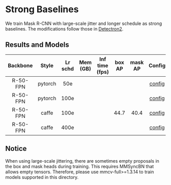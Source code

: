 # Strong Baselines

<!-- [OTHERS] -->

We train Mask R-CNN with large-scale jitter and longer schedule as strong baselines.
The modifications follow those in [Detectron2](https://github.com/facebookresearch/detectron2/tree/master/configs/new_baselines).

## Results and Models

| Backbone |  Style  | Lr schd | Mem (GB) | Inf time (fps) | box AP | mask AP |                                  Config                                   |         Download         |
| :------: | :-----: | :-----: | :------: | :------------: | :----: | :-----: | :-----------------------------------------------------------------------: | :----------------------: |
| R-50-FPN | pytorch |   50e   |          |                |        |         |    [config](./mask_rcnn_r50_fpn_syncbn-all_rpn-2conv_lsj_50e_coco.py)     | [model](<>) \| [log](<>) |
| R-50-FPN | pytorch |  100e   |          |                |        |         |    [config](./mask_rcnn_r50_fpn_syncbn-all_rpn-2conv_lsj_100e_coco.py)    | [model](<>) \| [log](<>) |
| R-50-FPN |  caffe  |  100e   |          |                |  44.7  |  40.4   | [config](./mask_rcnn_r50_caffe_fpn_syncbn-all_rpn-2conv_lsj_100e_coco.py) | [model](<>) \| [log](<>) |
| R-50-FPN |  caffe  |  400e   |          |                |        |         | [config](./mask_rcnn_r50_caffe_fpn_syncbn-all_rpn-2conv_lsj_400e_coco.py) | [model](<>) \| [log](<>) |

## Notice

When using large-scale jittering, there are sometimes empty proposals in the box and mask heads during training.
This requires MMSyncBN that allows empty tensors. Therefore, please use mmcv-full>=1.3.14 to train models supported in this directory.
